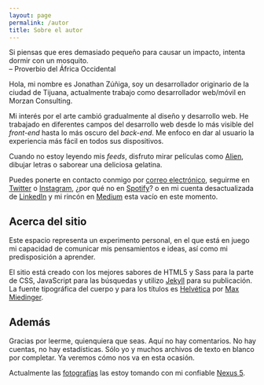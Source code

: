 ```yaml
---
layout: page
permalink: /autor
title: Sobre el autor
---
```


<!-- [@jonathan_zuniga](https://twitter.com/{{ site.twitter_username }}) -->

Si piensas que eres demasiado pequeño para causar un impacto, intenta dormir con un mosquito.<br>
– Proverbio del África Occidental
<!-- Si no defiendes algo, te rendirás por cualquier cosa.<br>
– Malcolm X -->

Hola, mi nombre es Jonathan Zúñiga, soy un desarrollador originario de la ciudad de Tijuana, actualmente trabajo como desarrollador web/móvil en Morzan Consulting.

Mi interés por el arte cambió gradualmente al diseño y desarrollo web. <!--, antes de asentarme finalmente en el diseño y desarrollo de videojuegos.--> He trabajado en diferentes campos del desarrollo web desde lo más visible del *front-end* hasta lo más oscuro del *back-end*. Me enfoco en dar al usuario la experiencia más fácil en todos sus dispositivos. <!-- El conocimiento y la experiencia que he acumulado son el resultado de la constante necesidad por aprender y experimentar con prototipos y nuevas tendencias. -->

Cuando no estoy leyendo mis *feeds*, disfruto mirar películas como [Alien][alien], dibujar letras o saborear una deliciosa gelatina.

Puedes ponerte en contacto conmigo por <a href="mailto:{{ site.email }}">correo electrónico</a>, seguirme en <a href="https://twitter.com/{{ site.twitter_username }}" target="_blank">Twitter</a> o <a href="https://www.instagram.com/{{ site.instagram_username }}" target="_blank">Instagram</a>, ¿por qué no en <a href="https://open.spotify.com/user/{{ site.spotify_username }}" target="_blank">Spotify</a>? o en mi cuenta desactualizada de <a href="https://www.linkedin.com/in/{{ site.linkedin_username }}" target="_blank">LinkedIn</a> y mi rincón en <a href="https://medium.com/@{{ site.medium_username }}" target="_blank">Medium</a> esta vacío en este momento.

## Acerca del sitio

Este espacio representa un experimento personal, en el que está en juego mi capacidad de comunicar mis pensamientos e ideas, así como mi predisposición a aprender.

El sitio está creado con los mejores sabores de HTML5 y Sass para la parte de CSS, JavaScript para las búsquedas y utilizo [Jekyll][jekyll] para su publicación. La fuente tipográfica del cuerpo y para los títulos es [Helvética][helvetica] por [Max Miedinger][max-miedinger].

## Además

Gracias por leerme, quienquiera que seas. Aquí no hay comentarios. No hay cuentas, no hay estadísticas. Sólo yo y muchos archivos de texto en blanco por completar. Ya veremos cómo nos va en esta ocasión.

Actualmente las <a href="https://www.flickr.com/photos/@{{ site.flickr_username }}" target="_blank">fotografías</a> las estoy tomando con mi confiable [Nexus 5][nexus-5].

[alien]: http://www.imdb.com/title/tt0078748/
[jekyll]: https://jekyllrb.com/
[helvetica]: https://es.wikipedia.org/wiki/Helvética
[max-miedinger]: https://es.wikipedia.org/wiki/Max_Miedinger
[nexus-5]: https://web.archive.org/web/20150905053915/http://www.google.com/nexus/5/
